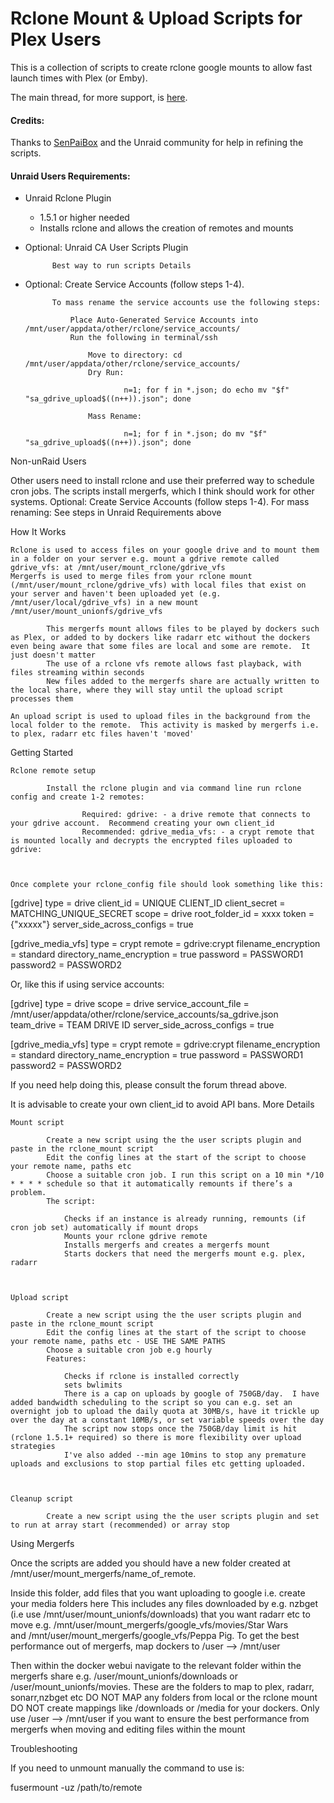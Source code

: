 # Rclone Mount & Upload Scripts for Plex Users

This is a collection of scripts to create rclone google mounts to allow fast launch times
with Plex (or Emby).  

The main thread, for more support, is [here](https://forums.unraid.net/topic/75436-guide-how-to-use-rclone-to-mount-cloud-drives-and-play-files/).

#### Credits:

Thanks to [SenPaiBox](https://github.com/SenpaiBox) and the Unraid community for help in refining the scripts.

#### Unraid Users Requirements:

- Unraid Rclone Plugin
  - 1.5.1 or higher needed
  - Installs rclone and allows the creation of remotes and mounts
		
- Optional: Unraid CA User Scripts Plugin
		
			Best way to run scripts Details
		
- Optional: Create Service Accounts (follow steps 1-4).
		
			To mass rename the service accounts use the following steps:
			
				Place Auto-Generated Service Accounts into /mnt/user/appdata/other/rclone/service_accounts/
				Run the following in terminal/ssh
				
					Move to directory: cd /mnt/user/appdata/other/rclone/service_accounts/
					Dry Run:
						
							n=1; for f in *.json; do echo mv "$f" "sa_gdrive_upload$((n++)).json"; done
										
					Mass Rename:
						
							n=1; for f in *.json; do mv "$f" "sa_gdrive_upload$((n++)).json"; done
						
				
			
		

Non-unRaid Users

Other users need to install rclone and use their preferred way to schedule cron jobs.  The scripts install mergerfs, which I think should work for other systems.
Optional: Create Service Accounts (follow steps 1-4).
		For mass renaming: See steps in Unraid Requirements above
		

How It Works 

	Rclone is used to access files on your google drive and to mount them in a folder on your server e.g. mount a gdrive remote called gdrive_vfs: at /mnt/user/mount_rclone/gdrive_vfs 
	Mergerfs is used to merge files from your rclone mount (/mnt/user/mount_rclone/gdrive_vfs) with local files that exist on your server and haven't been uploaded yet (e.g. /mnt/user/local/gdrive_vfs) in a new mount /mnt/user/mount_unionfs/gdrive_vfs
		
			This mergerfs mount allows files to be played by dockers such as Plex, or added to by dockers like radarr etc without the dockers even being aware that some files are local and some are remote.  It just doesn't matter
			The use of a rclone vfs remote allows fast playback, with files streaming within seconds
			New files added to the mergerfs share are actually written to the local share, where they will stay until the upload script processes them
		
	An upload script is used to upload files in the background from the local folder to the remote.  This activity is masked by mergerfs i.e. to plex, radarr etc files haven't 'moved'

Getting Started 

	Rclone remote setup  
		
			Install the rclone plugin and via command line run rclone config and create 1-2 remotes: 
				
					Required: gdrive: - a drive remote that connects to your gdrive account.  Recommend creating your own client_id
					Recommended: gdrive_media_vfs: - a crypt remote that is mounted locally and decrypts the encrypted files uploaded to gdrive:
				
		
	
	Once complete your rclone_config file should look something like this:
	
[gdrive]
type = drive
client_id = UNIQUE CLIENT_ID
client_secret = MATCHING_UNIQUE_SECRET
scope = drive
root_folder_id = xxxx
token = {"xxxxx"}
server_side_across_configs = true

[gdrive_media_vfs]
type = crypt
remote = gdrive:crypt
filename_encryption = standard
directory_name_encryption = true
password = PASSWORD1
password2 = PASSWORD2
	
Or, like this if using service accounts:
		
	
	
[gdrive]
type = drive
scope = drive
service_account_file = /mnt/user/appdata/other/rclone/service_accounts/sa_gdrive.json
team_drive = TEAM DRIVE ID
server_side_across_configs = true

[gdrive_media_vfs]
type = crypt
remote = gdrive:crypt
filename_encryption = standard
directory_name_encryption = true
password = PASSWORD1
password2 = PASSWORD2
		
	
	
If you need help doing this, please consult the forum thread above.

 It is advisable to create your own client_id to avoid API bans.  More Details

	Mount script
		
			Create a new script using the the user scripts plugin and paste in the rclone_mount script
			Edit the config lines at the start of the script to choose your remote name, paths etc
			Choose a suitable cron job. I run this script on a 10 min */10 * * * * schedule so that it automatically remounts if there’s a problem.
			The script:
			
				Checks if an instance is already running, remounts (if cron job set) automatically if mount drops
				Mounts your rclone gdrive remote
				Installs mergerfs and creates a mergerfs mount
				Starts dockers that need the mergerfs mount e.g. plex, radarr
			
		
	
	Upload script
		
			Create a new script using the the user scripts plugin and paste in the rclone_mount script
			Edit the config lines at the start of the script to choose your remote name, paths etc - USE THE SAME PATHS
			Choose a suitable cron job e.g hourly
			Features:
			
				Checks if rclone is installed correctly
				sets bwlimits
				There is a cap on uploads by google of 750GB/day.  I have added bandwidth scheduling to the script so you can e.g. set an overnight job to upload the daily quota at 30MB/s, have it trickle up over the day at a constant 10MB/s, or set variable speeds over the day
				The script now stops once the 750GB/day limit is hit (rclone 1.5.1+ required) so there is more flexibility over upload strategies
				I've also added --min age 10mins to stop any premature uploads and exclusions to stop partial files etc getting uploaded.
			
		
	
	Cleanup script
		
			Create a new script using the the user scripts plugin and set to run at array start (recommended) or array stop
		


Using Mergerfs

Once the scripts are added you should have a new folder created at /mnt/user/mount_mergerfs/name_of_remote. 

Inside this folder, add files that you want uploading to google i.e. create your media folders here
This includes any files downloaded by e.g. nzbget (i.e use /mnt/user/mount_unionfs/downloads) that you want radarr etc to move e.g. /mnt/user/mount_mergerfs/google_vfs/movies/Star Wars and /mnt/user/mount_mergerfs/google_vfs/Peppa Pig.
To get the best performance out of mergerfs, map dockers to /user   --> /mnt/user 

Then within the docker webui navigate to the relevant folder within the mergerfs share e.g. /user/mount_unionfs/downloads or /user/mount_unionfs/movies. These are the folders to map to plex, radarr, sonarr,nzbget etc
DO NOT MAP any folders from local or the rclone mount
DO NOT create mappings like /downloads or /media for your dockers.  Only use /user --> /mnt/user if you want to ensure the best performance from mergerfs when moving and editing files within the mount


Troubleshooting

If you need to unmount manually the command to use is:

fusermount -uz /path/to/remote
